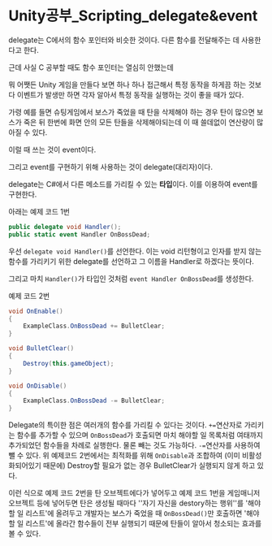 # Unity공부\_Scripting\_delegate&event

delegate는 C에서의 함수 포인터와 비슷한 것이다. 다른 함수를 전달해주는 데 사용한다고 한다.

근데 사실 C 공부할 때도 함수 포인터는 열심히 안했는데

뭐 어쨋든 Unity 게임을 만들다 보면 하나 하나 접근해서 특정 동작을 하게끔 하는 것보다 이벤트가 발생만 하면 각자 알아서 특정 동작을 실행하는 것이 좋을 때가 있다. 

가령 예를 들면 슈팅게임에서 보스가 죽었을 때 탄을 삭제해야 하는 경우 탄이 많으면 보스가 죽은 뒤 한번에 화면 안의 모든 탄들을 삭제해야되는데 이 때 쓸데없이 연산량이 많아질 수 있다.

이럴 때 쓰는 것이 event이다.

그리고 event를 구현하기 위해 사용하는 것이 delegate(대리자)이다.

delegate는 C#에서 다른 메소드를 가리킬 수 있는 **타입**이다. 이를 이용하여 event를 구현한다.



아래는 예제 코드 1번

```c#
public delegate void Handler();
public static event Handler OnBossDead;
```



우선 `delegate void Handler()`를 선언한다. 이는 void 리턴형이고 인자를 받지 않는 함수를 가리키기 위한 delegate를 선언하고 그 이름을 Handler로 하겠다는 뜻이다.

그리고 마치 `Handler()`가 타입인 것처럼  `event Handler OnBossDead`를 생성한다.



예제 코드 2번

```c#
void OnEnable()
{
    ExampleClass.OnBossDead += BulletClear;
}

void BulletClear()
{
	Destroy(this.gameObject);
}

void OnDisable()
{
    ExampleClass.OnBossDead -= BulletClear;
}
```

Delegate의 특이한 점은 여러개의 함수를 가리킬 수 있다는 것이다. `+=`연산자로 가리키는 함수를 추가할 수 있으며 `OnBossDead`가 호출되면 마치 해야할 일 목록처럼 여태까지 추가되었던 함수들을 차례로 실행한다. 물론 빼는 것도 가능하다. `-=`연산자를 사용하여 뺄 수 있다. 위 예제코드 2번에서는 최적화를 위해 `OnDisable`과 조합하여 (이미 비활성화되어있기 때문에) Destroy할 필요가 없는 경우 BulletClear가 실행되지 않게 하고 있다.

이런 식으로 예제 코드 2번을 탄 오브젝트에다가 넣어두고 예제 코드 1번을 게임매니저 오브젝트 등에 넣어두면 탄은 생성될 때마다 ''자기 자신을 destory하는 행위''를 '해야 할 일 리스트'에 올려두고 개발자는 보스가 죽었을 때 `OnBossDead()`만 호출하면 '해야 할 일 리스트'에 올라간 함수들이 전부 실행되기 때문에 탄들이 알아서 청소되는 효과를 볼 수 있다.


